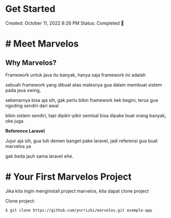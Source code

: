 # Get Started

Created: October 11, 2022 8:26 PM
Status: Completed 🏁

# # Meet Marvelos

## Why Marvelos?

Framework untuk java itu banyak, hanya saja framework ini adalah

sebuah framework yang dibuat atas malesnya gua dalam membuat sistem pada java swing,

sebenarnya bisa aja sih, gak perlu bikin framework kek begini, terus gue ngoding sendiri dari awal

bikin sistem sendiri, tapi dipikir-pikir semisal bisa dipake buat orang banyak, oke juga.

**Reference Laravel**

Jujur aja sih, gua tuh demen banget pake laravel, jadi referensi gua buat marvelos ya

gak beda jauh sama laravel ehe.



# # Your First Marvelos Project

Jika kita ingin menginstall project marvelos, kita dapat clone project

Clone project:

```bash
$ git clone https://github.com/ynrrizki/marvelos.git example-app
```
